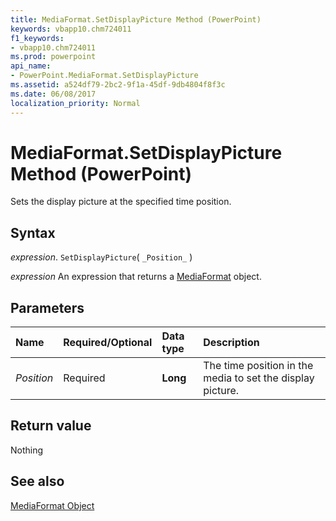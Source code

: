 ```yaml
---
title: MediaFormat.SetDisplayPicture Method (PowerPoint)
keywords: vbapp10.chm724011
f1_keywords:
- vbapp10.chm724011
ms.prod: powerpoint
api_name:
- PowerPoint.MediaFormat.SetDisplayPicture
ms.assetid: a524df79-2bc2-9f1a-45df-9db4804f8f3c
ms.date: 06/08/2017
localization_priority: Normal
---
```



# MediaFormat.SetDisplayPicture Method (PowerPoint)

Sets the display picture at the specified time position.


## Syntax

 _expression_. `SetDisplayPicture`( `_Position_` )

 _expression_ An expression that returns a [MediaFormat](./PowerPoint.MediaFormat.md) object.


## Parameters



|Name|Required/Optional|Data type|Description|
|:-----|:-----|:-----|:-----|
| _Position_|Required|**Long**|The time position in the media to set the display picture.|

## Return value

Nothing


## See also


[MediaFormat Object](PowerPoint.MediaFormat.md)

